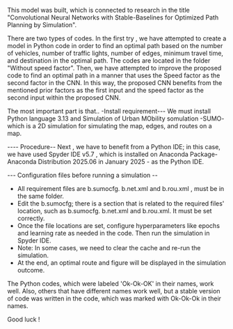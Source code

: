 This model was built, which is connected to research in the title "Convolutional Neural Networks with Stable-Baselines for Optimized Path Planning by Simulation".

There are two types of codes. In the first try , we have attempted to create a model in Python code in order to find an optimal path based on the number of vehicles, number of traffic lights, number of edges, minimum travel time, and destination in the optimal path. The codes are located in the folder "Without speed factor". Then, we have attempted to improve the proposed code to find an optimal path in a manner that uses the Speed factor as the second factor in the CNN. In this way, the proposed CNN benefits from the mentioned prior factors as the first input and the speed factor as the second input within the proposed CNN.

The most important part is that.. -Install requirement--- We must install Python language 3.13 and Simulation of Urban MObility somulation -SUMO- which is a 2D simulation for simulating the map, edges, and routes on a map.

---- Procedure-- Next , we have to benefit from a Python IDE; in this case, we have used Spyder IDE v5.7 , which is installed on Anaconda Package-Anaconda Distribution 2025.06 in January 2025 - as the Python IDE.

--- Configuration files before running a simulation --

* All requirement files are b.sumocfg. b.net.xml and b.rou.xml , must be in the same folder.
* Edit the b.sumocfg; there is a section that is related to the required files' location, such as b.sumocfg. b.net.xml and b.rou.xml. It must be set correctly.
* Once the file locations are set, configure hyperparameters like epochs and learning rate as needed in the code. Then run the simulation in Spyder IDE.
* Note: In some cases, we need to clear the cache and re-run the simulation.
* At the end, an optimal route and figure will be displayed in the simulation outcome.

The Python codes, which were labeled 'Ok-Ok-OK' in their names, work well. Also, others that have different names work well, but a stable version of code was written in the code, which was marked with Ok-Ok-Ok in their names.

Good luck !
